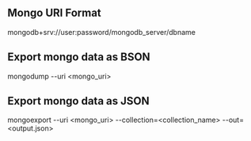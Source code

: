 ## Mongo URI Format
mongodb+srv://user:password/mongodb_server/dbname

## Export mongo data as BSON
mongodump --uri <mongo_uri>

## Export mongo data as JSON
mongoexport --uri <mongo_uri> --collection=<collection_name> --out=<output.json>
